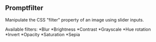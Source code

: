 ## Promptfilter

Manipulate the CSS "filter" property of an image using slider inputs.

Available filters:
  *Blur
  *Brightness
  *Contrast
  *Grayscale
  *Hue rotation
  *Invert
  *Opacity
  *Saturation
  *Sepia
